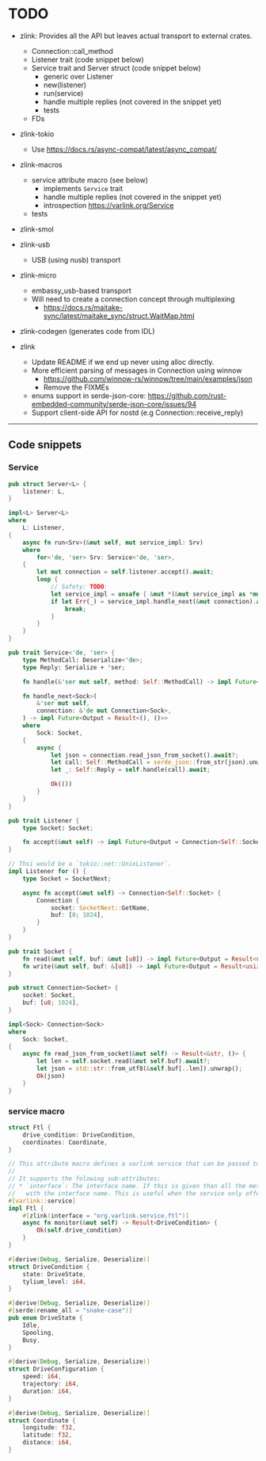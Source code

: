 # TODO

* zlink: Provides all the API but leaves actual transport to external crates.
  * Connection::call_method
  * Listener trait (code snippet below)
  * Service trait and Server struct (code snippet below)
    * generic over Listener
    * new(listener)
    * run(service)
    * handle multiple replies (not covered in the snippet yet)
    * tests
  * FDs
* zlink-tokio
  * Use <https://docs.rs/async-compat/latest/async_compat/>
* zlink-macros
  * service attribute macro (see below)
    * implements `Service` trait
    * handle multiple replies (not covered in the snippet yet)
    * introspection <https://varlink.org/Service>
  * tests
* zlink-smol
* zlink-usb
  * USB (using nusb) transport
* zlink-micro
  * embassy_usb-based transport
  * Will need to create a connection concept through multiplexing
    * <https://docs.rs/maitake-sync/latest/maitake_sync/struct.WaitMap.html>
* zlink-codegen (generates code from IDL)

* zlink
  * Update README if we end up never using alloc directly.
  * More efficient parsing of messages in Connection using winnow
    * <https://github.com/winnow-rs/winnow/tree/main/examples/json>
    * Remove the FIXMEs
  * enums support in serde-json-core: <https://github.com/rust-embedded-community/serde-json-core/issues/94>
  * Support client-side API for nostd (e.g Connection::receive_reply)

---------------------------------------

## Code snippets

### Service

```rust
pub struct Server<L> {
    listener: L,
}

impl<L> Server<L>
where
    L: Listener,
{
    async fn run<Srv>(&mut self, mut service_impl: Srv)
    where
        for<'de, 'ser> Srv: Service<'de, 'ser>,
    {
        let mut connection = self.listener.accept().await;
        loop {
            // Safety: TODO:
            let service_impl = unsafe { &mut *(&mut service_impl as *mut Srv) };
            if let Err(_) = service_impl.handle_next(&mut connection).await {
                break;
            }
        }
    }
}

pub trait Service<'de, 'ser> {
    type MethodCall: Deserialize<'de>;
    type Reply: Serialize + 'ser;

    fn handle(&'ser mut self, method: Self::MethodCall) -> impl Future<Output = Self::Reply>;

    fn handle_next<Sock>(
        &'ser mut self,
        connection: &'de mut Connection<Sock>,
    ) -> impl Future<Output = Result<(), ()>>
    where
        Sock: Socket,
    {
        async {
            let json = connection.read_json_from_socket().await?;
            let call: Self::MethodCall = serde_json::from_str(json).unwrap();
            let _: Self::Reply = self.handle(call).await;

            Ok(())
        }
    }
}

pub trait Listener {
    type Socket: Socket;

    fn accept(&mut self) -> impl Future<Output = Connection<Self::Socket>>;
}

// Thsi would be a `tokio::net::UnixListener`.
impl Listener for () {
    type Socket = SocketNext;

    async fn accept(&mut self) -> Connection<Self::Socket> {
        Connection {
            socket: SocketNext::GetName,
            buf: [0; 1024],
        }
    }
}

pub trait Socket {
    fn read(&mut self, buf: &mut [u8]) -> impl Future<Output = Result<usize, ()>>;
    fn write(&mut self, buf: &[u8]) -> impl Future<Output = Result<usize, ()>>;
}

pub struct Connection<Socket> {
    socket: Socket,
    buf: [u8; 1024],
}

impl<Sock> Connection<Sock>
where
    Sock: Socket,
{
    async fn read_json_from_socket(&mut self) -> Result<&str, ()> {
        let len = self.socket.read(&mut self.buf).await?;
        let json = std::str::from_utf8(&self.buf[..len]).unwrap();
        Ok(json)
    }
}
```

### service macro

```rust
struct Ftl {
    drive_condition: DriveCondition,
    coordinates: Coordinate,
}

// This attribute macro defines a varlink service that can be passed to `Server::run`.
//
// It supports the folowing sub-attributes:
// * `interface`: The interface name. If this is given than all the methods will be prefixed
//   with the interface name. This is useful when the service only offers a single interface.
#[varlink::service]
impl Ftl {
    #[zlink(interface = "org.varlink.service.ftl")]
    async fn monitor(&mut self) -> Result<DriveCondition> {
        Ok(self.drive_condition)
    }
}

#[derive(Debug, Serialize, Deserialize)]
struct DriveCondition {
    state: DriveState,
    tylium_level: i64,
}

#[derive(Debug, Serialize, Deserialize)]
#[serde(rename_all = "snake-case")]
pub enum DriveState {
    Idle,
    Spooling,
    Busy,
}

#[derive(Debug, Serialize, Deserialize)]
struct DriveConfiguration {
    speed: i64,
    trajectory: i64,
    duration: i64,
}

#[derive(Debug, Serialize, Deserialize)]
struct Coordinate {
    longitude: f32,
    latitude: f32,
    distance: i64,
}
```
